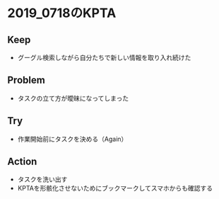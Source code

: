 # 2019_0718のKPTA 

## Keep
* グーグル検索しながら自分たちで新しい情報を取り入れ続けた

## Problem
* タスクの立て方が曖昧になってしまった

## Try
* 作業開始前にタスクを決める（Again）

## Action
* タスクを洗い出す
* KPTAを形骸化させないためにブックマークしてスマホからも確認する
